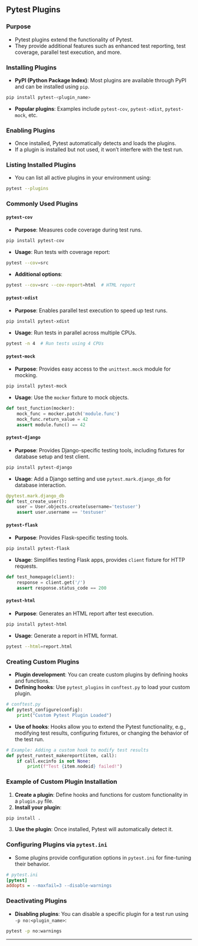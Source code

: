## Pytest Plugins

### Purpose

* Pytest plugins extend the functionality of Pytest.
* They provide additional features such as enhanced test reporting, test coverage, parallel test execution, and more.

### Installing Plugins

* **PyPI (Python Package Index)**: Most plugins are available through PyPI and can be installed using `pip`.

```bash
pip install pytest-<plugin_name>
```

* **Popular plugins**: Examples include `pytest-cov`, `pytest-xdist`, `pytest-mock`, etc.

### Enabling Plugins

* Once installed, Pytest automatically detects and loads the plugins.
* If a plugin is installed but not used, it won’t interfere with the test run.

### Listing Installed Plugins

* You can list all active plugins in your environment using:

```bash
pytest --plugins
```

### Commonly Used Plugins

#### `pytest-cov`

* **Purpose**: Measures code coverage during test runs.

```bash
pip install pytest-cov
```

* **Usage**: Run tests with coverage report:

```bash
pytest --cov=src
```

* **Additional options**:

```bash
pytest --cov=src --cov-report=html  # HTML report
```

#### `pytest-xdist`

* **Purpose**: Enables parallel test execution to speed up test runs.

```bash
pip install pytest-xdist
```

* **Usage**: Run tests in parallel across multiple CPUs.

```bash
pytest -n 4  # Run tests using 4 CPUs
```

#### `pytest-mock`

* **Purpose**: Provides easy access to the `unittest.mock` module for mocking.

```bash
pip install pytest-mock
```

* **Usage**: Use the `mocker` fixture to mock objects.

```python
def test_function(mocker):
    mock_func = mocker.patch('module.func')
    mock_func.return_value = 42
    assert module.func() == 42
```

#### `pytest-django`

* **Purpose**: Provides Django-specific testing tools, including fixtures for database setup and test client.

```bash
pip install pytest-django
```

* **Usage**: Add a Django setting and use `pytest.mark.django_db` for database interaction.

```python
@pytest.mark.django_db
def test_create_user():
    user = User.objects.create(username='testuser')
    assert user.username == 'testuser'
```

#### `pytest-flask`

* **Purpose**: Provides Flask-specific testing tools.

```bash
pip install pytest-flask
```

* **Usage**: Simplifies testing Flask apps, provides `client` fixture for HTTP requests.

```python
def test_homepage(client):
    response = client.get('/')
    assert response.status_code == 200
```

#### `pytest-html`

* **Purpose**: Generates an HTML report after test execution.

```bash
pip install pytest-html
```

* **Usage**: Generate a report in HTML format.

```bash
pytest --html=report.html
```

### Creating Custom Plugins

* **Plugin development**: You can create custom plugins by defining hooks and functions.
* **Defining hooks**: Use `pytest_plugins` in `conftest.py` to load your custom plugin.

```python
# conftest.py
def pytest_configure(config):
    print("Custom Pytest Plugin Loaded")
```

* **Use of hooks**: Hooks allow you to extend the Pytest functionality, e.g., modifying test results, configuring fixtures, or changing the behavior of the test run.

```python
# Example: Adding a custom hook to modify test results
def pytest_runtest_makereport(item, call):
    if call.excinfo is not None:
        print(f"Test {item.nodeid} failed!")
```

### Example of Custom Plugin Installation

1. **Create a plugin**: Define hooks and functions for custom functionality in a `plugin.py` file.
2. **Install your plugin**:

```bash
pip install .
```

3. **Use the plugin**: Once installed, Pytest will automatically detect it.

### Configuring Plugins via `pytest.ini`

* Some plugins provide configuration options in `pytest.ini` for fine-tuning their behavior.

```ini
# pytest.ini
[pytest]
addopts = --maxfail=3 --disable-warnings
```

### Deactivating Plugins

* **Disabling plugins**: You can disable a specific plugin for a test run using `-p no:<plugin_name>`:

```bash
pytest -p no:warnings
```

---